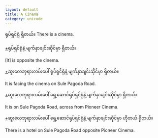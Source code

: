 ```yaml
---
layout: default
title: A Cinema
category: unicode
---
```


<p><span class='mm3'>ရုပ်ရှင်ရုံ ရှိတယ်။</span> There is a cinema.</p>

<p class='hide-trigger'><a href="#">+</a><span class='mm3'>ရုပ်ရှင်ရုံနဲ့ မျက်နှာချင်းဆိုင်မှာ ရှိတယ်။</span></p>
<p class='hide-this'>[It] is opposite the cinema.</p>

<p class='hide-trigger'><a href="#">+</a><span class='mm3'>ဆူးလေဘုရားလမ်းပေါ် ရုပ်ရှင်ရုံနဲ့ မျက်နှာချင်းဆိုင်မှာ ရှိတယ်။</span></p>
<p class='hide-this'>It is facing the cinema on Sule Pagoda Road.</p>

<p class='hide-trigger'><a href="#">+</a><span class='mm3'>ဆူးလေဘုရားလမ်းပေါ် ရှေ့ဆောင်ရုပ်ရှင်ရုံနဲ့ မျက်နှာချင်းဆိုင်မှာ ရှိတယ်။</span></p>
<p class='hide-this'>It is on Sule Pagoda Road, across from Pioneer Cinema.</p>

<p class='hide-trigger'><a href="#">+</a><span class='mm3'>ဆူးလေဘုရားလမ်းပေါ် ရှေ့ဆောင်ရုပ်ရှင်ရုံနဲ့ မျက်နှာချင်းဆိုင်မှာ ဟိုတယ် ရှိတယ်။</span></p>
<p class='hide-this'>There is a hotel on Sule Pagoda Road opposite Pioneer Cinema.</p>

